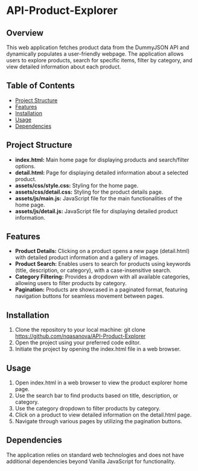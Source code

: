 # API-Product-Explorer

## Overview 

This web application fetches product data from the DummyJSON API and dynamically populates a user-friendly webpage. The application allows users to explore products, search for specific items, filter by category, and view detailed information about each product.


## Table of Contents

* [Project Structure](#project-structure)
* [Features](#features)
* [Installation](#installation)
* [Usage](#usage)
* [Dependencies](#dependencies)


## Project Structure

* **index.html:** Main home page for displaying products and search/filter options.
* **detail.html:** Page for displaying detailed information about a selected product.
* **assets/css/style.css:** Styling for the home page.
* **assets/css/detail.css:** Styling for the product details page.
* **assets/js/main.js:** JavaScript file for the main functionalities of the home page.
* **assets/js/detail.js:** JavaScript file for displaying detailed product information.


## Features

* **Product Details:** Clicking on a product opens a new page (detail.html) with detailed product information and a gallery of images.
* **Product Search:** Enables users to search for products using keywords (title, description, or category), with a case-insensitive search.
* **Category Filtering:** Provides a dropdown with all available categories, allowing users to filter products by category.
* **Pagination:** Products are showcased in a paginated format, featuring navigation buttons for seamless movement between pages.


## Installation

1. Clone the repository to your local machine: git clone https://github.com/nqasanova/API-Product-Explorer
2. Open the project using your preferred code editor.
3. Initiate the project by opening the index.html file in a web browser.


## Usage

1. Open index.html in a web browser to view the product explorer home page.
2. Use the search bar to find products based on title, description, or category.
3. Use the category dropdown to filter products by category.
4. Click on a product to view detailed information on the detail.html page.
5. Navigate through various pages by utilizing the pagination buttons.


## Dependencies
The application relies on standard web technologies and does not have additional dependencies beyond Vanilla JavaScript for functionality.
